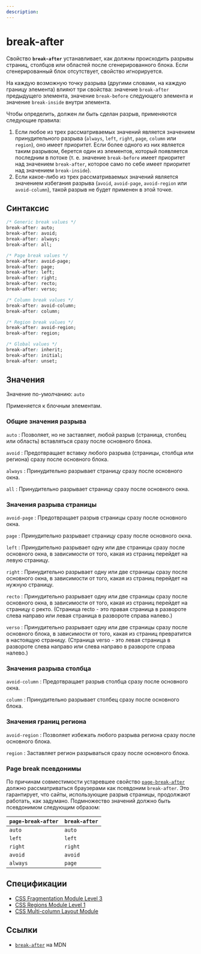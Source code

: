 ```yaml
---
description:
---
```


# break-after

Свойство **`break-after`** устанавливает, как должны происходить разрывы страниц, столбцов или областей после сгенерированного блока. Если сгенерированный блок отсутствует, свойство игнорируется.

На каждую возможную точку разрыва (другими словами, на каждую границу элемента) влияют три свойства: значение `break-after` предыдущего элемента, значение `break-before` следующего элемента и значение `break-inside` внутри элемента.

Чтобы определить, должен ли быть сделан разрыв, применяются следующие правила:

1. Если любое из трех рассматриваемых значений является значением принудительного разрыва (`always`, `left`, `right`, `page`, `column` или `region`), оно имеет приоритет. Если более одного из них является таким разрывом, берется один из элементов, который появляется последним в потоке (т. е. значение `break-before` имеет приоритет над значением `break-after`, которое само по себе имеет приоритет над значением `break-inside`).
2. Если какое-либо из трех рассматриваемых значений является значением избегания разрыва (`avoid`, `avoid-page`, `avoid-region` или `avoid-column`), такой разрыв не будет применен в этой точке.

## Синтаксис

```css
/* Generic break values */
break-after: auto;
break-after: avoid;
break-after: always;
break-after: all;

/* Page break values */
break-after: avoid-page;
break-after: page;
break-after: left;
break-after: right;
break-after: recto;
break-after: verso;

/* Column break values */
break-after: avoid-column;
break-after: column;

/* Region break values */
break-after: avoid-region;
break-after: region;

/* Global values */
break-after: inherit;
break-after: initial;
break-after: unset;
```

## Значения

Значение по-умолчанию: `auto`

Применяется к блочным элементам.

### Общие значения разрыва

`auto`
: Позволяет, но не заставляет, любой разрыв (страница, столбец или область) вставляться сразу после основного блока.

`avoid`
: Предотвращает вставку любого разрыва (страницы, столбца или региона) сразу после основного блока.

`always`
: Принудительно разрывает страницу сразу после основного окна.

`all`
: Принудительно разрывает страницу сразу после основного окна.

### Значения разрыва страницы

`avoid-page`
: Предотвращает разрыв страницы сразу после основного окна.

`page`
: Принудительно разрывает страницу сразу после основного окна.

`left`
: Принудительно разрывает одну или две страницы сразу после основного окна, в зависимости от того, какая из страниц перейдет на левую страницу.

`right`
: Принудительно разрывает одну или две страницы сразу после основного окна, в зависимости от того, какая из страниц перейдет на нужную страницу.

`recto`
: Принудительно разрывает одну или две страницы сразу после основного окна, в зависимости от того, какая из страниц перейдет на страницу с ректо. (Страница recto - это правая страница в развороте слева направо или левая страница в развороте справа налево.)

`verso`
: Принудительно разрывает одну или две страницы сразу после основного блока, в зависимости от того, какая из страниц превратится в настоящую страницу. (Страница verso - это левая страница в развороте слева направо или слева направо в развороте справа налево.)

### Значения разрыва столбца

`avoid-column`
: Предотвращает разрыв столбца сразу после основного окна.

`column`
: Принудительно разрывает столбец сразу после основного блока.

### Значения границ региона

`avoid-region`
: Позволяет избежать любого разрыва региона сразу после основного блока.

`region`
: Заставляет регион разрываться сразу после основного блока.

### Page break псевдонимы

По причинам совместимости устаревшее свойство [`page-break-after`](page-break-after.md) должно рассматриваться браузерами как псевдоним `break-after`. Это гарантирует, что сайты, использующие разрыв страницы, продолжают работать, как задумано. Подмножество значений должно быть псевдонимом следующим образом:

| `page-break-after` | `break-after` |
| ------------------ | ------------- |
| `auto`             | `auto`        |
| `left`             | `left`        |
| `right`            | `right`       |
| `avoid`            | `avoid`       |
| `always`           | `page`        |

## Спецификации

- [CSS Fragmentation Module Level 3](https://drafts.csswg.org/css-break-3/#break-between)
- [CSS Regions Module Level 1](https://drafts.csswg.org/css-regions-1/#region-flow-break)
- [CSS Multi-column Layout Module](https://drafts.csswg.org/css-multicol-1/#break-before-break-after-break-inside)

<!-- ## См. также

- [`break-before`](break-before.md)
- [`break-inside`](break-inside.md) -->

## Ссылки

- [`break-after`](https://developer.mozilla.org/en-US/docs/Web/CSS/break-after) на MDN
